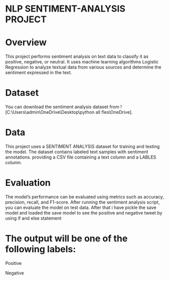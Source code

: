 # NLP SENTIMENT-ANALYSIS PROJECT

# Overview
This project performs sentiment analysis on text data to classify it as positive, negative, or neutral. It uses machine learning algorithms Logistic Regression to analyze textual data from various sources and determine the sentiment expressed in the text.


# Dataset
You can download the sentiment analysis dataset from ![C:\Users\admin\OneDrive\Desktop\python all fles\OneDrive].

# Data
This project uses a SENTIMENT ANALYSIS  dataset for training and testing the model. The dataset contains labeled text samples with sentiment annotations. providing a CSV file containing a text column and a LABLES column.

# Evaluation
The model’s performance can be evaluated using metrics such as accuracy, precision, recall, and F1-score. After running the sentiment analysis script, you can evaluate the model on test data.
After that i have  pickle the save model  and loaded the save model to see the positive and negative tweet by using if and else statement

# The output will be one of the following labels:

Positive

Negative
